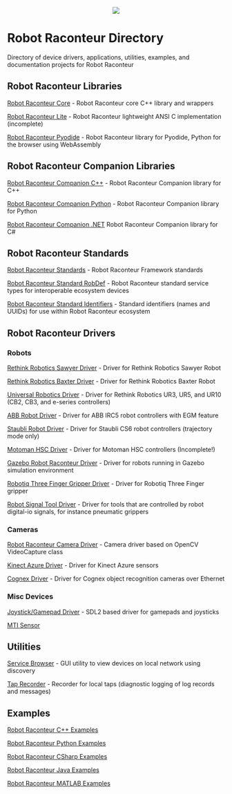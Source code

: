 <p align="center"><img src="https://robotraconteurpublicfiles.s3.amazonaws.com/RRheader2.jpg"></p>

# Robot Raconteur Directory

Directory of device drivers, applications, utilities, examples, and documentation projects for Robot Raconteur

## Robot Raconteur Libraries

[Robot Raconteur Core](https://github.com/robotraconteur/robotraconteur) - Robot Raconteur core C++ library and wrappers

[Robot Raconteur Lite](https://github.com/robotraconteur/robotraconteurlite) - Robot Raconteur lightweight ANSI C implementation (incomplete)

[Robot Raconteur Pyodide](https://github.com/robotraconteur/robotraconteur_pyodide) - Robot Raconteur library for Pyodide, Python for the browser using WebAssembly

## Robot Raconteur Companion Libraries

[Robot Raconteur Companion C++](https://github.com/robotraconteur/robotraconteur_companion) - Robot Raconteur Companion library for C++

[Robot Raconteur Companion Python](https://github.com/robotraconteur/robotraconteur_companion_python) - Robot Raconteur Companion library for Python

[Robot Raconteur Companion .NET](https://github.com/robotraconteur/RobotRaconteurNET.Companion) Robot Raconteur Companion library for C#

## Robot Raconteur Standards

[Robot Raconteur Standards](https://github.com/robotraconteur/robotraconteur_standards) - Robot Raconteur Framework standards

[Robot Raconteur Standard RobDef](https://github.com/robotraconteur/robotraconteur_standard_robdef) - Robot Raconteur standard service types for interoperable ecosystem devices

[Robot Raconteur Standard Identifiers](https://github.com/robotraconteur/robotraconteur_standard_identifiers) - Standard identifiers (names and UUIDs) for use within Robot Raconteur ecosystem

## Robot Raconteur Drivers

### Robots

[Rethink Robotics Sawyer Driver](https://github.com/robotraconteur-contrib/SawyerRobotRaconteurDriver) - Driver for Rethink Robotics Sawyer Robot

[Rethink Robotics Baxter Driver](https://github.com/robotraconteur-contrib/BaxterRobotRaconteurDriver) - Driver for Rethink Robotics Baxter Robot

[Universal Robotics Driver](https://github.com/robotraconteur-contrib/URRobotRaconteurDriver) - Driver for Rethink Robotics UR3, UR5, and UR10 (CB2, CB3, and e-series controllers)

[ABB Robot Driver](https://github.com/robotraconteur-contrib/ABBRobotRaconteurDriver) - Driver for ABB IRC5 robot controllers with EGM feature

[Staubli Robot Driver](https://github.com/robotraconteur-contrib/StaubliRobotRaconteurDriver) - Driver for Staubli CS6 robot controllers (trajectory mode only)

[Motoman HSC Driver](https://github.com/robotraconteur-contrib/MotomanHSCRobotRaconteurDriver) - Driver for Motoman HSC controllers (Incomplete!)

[Gazebo Robot Raconteur Driver](https://github.com/robotraconteur-contrib/GazeboModelRobotRaconteurDriver) - Driver for robots running in Gazebo simulation environment

[Robotiq Three Finger Gripper Driver](https://github.com/robotraconteur-contrib/RobotiqThreeFingerGripperRobotRaconteurDriver) - Driver for Robotiq Three Finger gripper

[Robot Signal Tool Driver](https://github.com/robotraconteur-contrib/RobotSignalToolRobotRaconteurDriver) - Driver for tools that are controlled by robot digital-io signals, for instance pneumatic grippers

### Cameras

[Robot Raconteur Camera Driver](https://github.com/robotraconteur-contrib/robotraconteur_camera_driver) - Camera driver based on OpenCV VideoCapture class

[Kinect Azure Driver](https://github.com/robotraconteur-contrib/Kinect_Azure_RR_Interface) - Driver for Kinect Azure sensors

[Cognex Driver](https://github.com/robotraconteur-contrib/Cognex_driver) - Driver for Cognex object recognition cameras over Ethernet

### Misc Devices

[Joystick/Gamepad Driver](https://github.com/robotraconteur-contrib/robotraconteur_joystick_driver) - SDL2 based driver for gamepads and joysticks

[MTI Sensor](https://github.com/robotraconteur-contrib/MTI_RR_Interface)

## Utilities

[Service Browser](https://github.com/robotraconteur/RobotRaconteur_ServiceBrowser) - GUI utility to view devices on local network using discovery

[Tap Recorder](https://github.com/robotraconteur/RobotRaconteurLocalTapRecorder) - Recorder for local taps (diagnostic logging of log records and messages)

## Examples

[Robot Raconteur C++ Examples](https://github.com/robotraconteur/RobotRaconteur_CPP_Examples)

[Robot Raconteur Python Examples](https://github.com/robotraconteur/RobotRaconteur_Python_Examples)

[Robot Raconteur CSharp Examples](https://github.com/robotraconteur/RobotRaconteur_CSharp_Examples)

[Robot Raconteur Java Examples](https://github.com/robotraconteur/RobotRaconteur_Java_Examples)

[Robot Raconteur MATLAB Examples](https://github.com/robotraconteur/RobotRaconteur_MATLAB_Examples)










